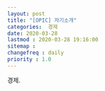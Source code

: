```yaml
---
layout: post
title: "[OPIC] 자기소개"
categories:  경제
date: 2020-03-28
lastmod : 2020-03-28 19:16:00
sitemap :
changefreq : daily
priority : 1.0
---
```




경제.



